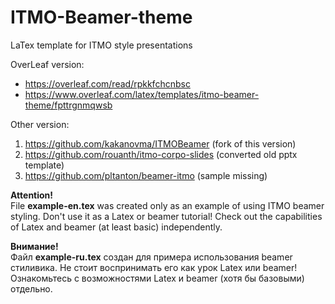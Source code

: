 # ITMO-Beamer-theme
LaTex template for ITMO style presentations

OverLeaf version:
* https://overleaf.com/read/rpkkfchcnbsc
* https://www.overleaf.com/latex/templates/itmo-beamer-theme/fpttrgnmqwsb

Other version:
1. https://github.com/kakanovma/ITMOBeamer (fork of this version)
2. https://github.com/rouanth/itmo-corpo-slides (converted old pptx template)
3. https://github.com/pltanton/beamer-itmo (sample missing)

**Attention!**  
File **example-en.tex** was created only as an example of using ITMO beamer styling.
Don't use it as a Latex or beamer tutorial!
Check out the capabilities of Latex and beamer (at least basic) independently.

**Внимание!**  
Файл **example-ru.tex** создан для примера использования beamer стиливика.
Не стоит воспринимать его как урок Latex или beamer!
Ознакомьтесь с возможностями Latex и beamer (хотя бы базовыми) отдельно.
